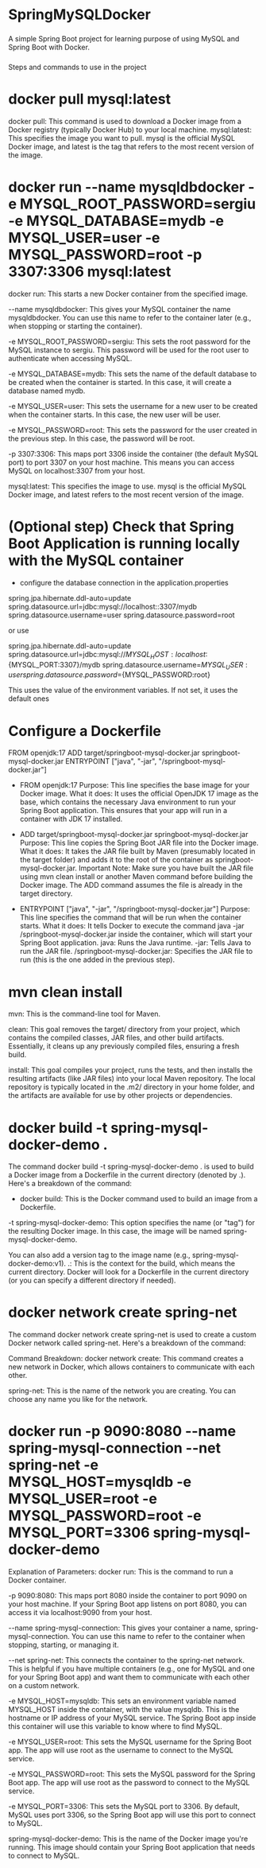 # SpringMySQLDocker

###
A simple Spring Boot project for learning purpose of using MySQL and Spring Boot with Docker.

###
Steps and commands to use in the project

# docker pull mysql:latest 

docker pull: This command is used to download a Docker image from a Docker registry (typically Docker Hub) to your local machine.
mysql:latest: This specifies the image you want to pull. mysql is the official MySQL Docker image, and latest is the tag that refers to the most recent version of the image.

# docker run --name mysqldbdocker -e MYSQL_ROOT_PASSWORD=sergiu -e MYSQL_DATABASE=mydb -e MYSQL_USER=user -e MYSQL_PASSWORD=root -p 3307:3306 mysql:latest

docker run: This starts a new Docker container from the specified image.

--name mysqldbdocker: This gives your MySQL container the name mysqldbdocker. You can use this name to refer to the container later (e.g., when stopping or starting the container).

-e MYSQL_ROOT_PASSWORD=sergiu: This sets the root password for the MySQL instance to sergiu. This password will be used for the root user to authenticate when accessing MySQL.

-e MYSQL_DATABASE=mydb: This sets the name of the default database to be created when the container is started. In this case, it will create a database named mydb.

-e MYSQL_USER=user: This sets the username for a new user to be created when the container starts. In this case, the new user will be user.

-e MYSQL_PASSWORD=root: This sets the password for the user created in the previous step. In this case, the password will be root.

-p 3307:3306: This maps port 3306 inside the container (the default MySQL port) to port 3307 on your host machine. This means you can access MySQL on localhost:3307 from your host.

mysql:latest: This specifies the image to use. mysql is the official MySQL Docker image, and latest refers to the most recent version of the image.

# (Optional step) Check that Spring Boot Application is running locally with the MySQL container
 - configure the database connection in the application.properties

spring.jpa.hibernate.ddl-auto=update
spring.datasource.url=jdbc:mysql://localhost::3307/mydb
spring.datasource.username=user
spring.datasource.password=root

or use

spring.jpa.hibernate.ddl-auto=update
spring.datasource.url=jdbc:mysql://${MYSQL_HOST:localhost}:${MYSQL_PORT:3307}/mydb
spring.datasource.username=${MYSQL_USER:user}
spring.datasource.password=${MYSQL_PASSWORD:root}

This uses the value of the environment variables. If not set, it uses the default ones

# Configure a Dockerfile

FROM openjdk:17
ADD target/springboot-mysql-docker.jar springboot-mysql-docker.jar
ENTRYPOINT ["java", "-jar", "/springboot-mysql-docker.jar"]

- FROM openjdk:17
Purpose: This line specifies the base image for your Docker image.
What it does: It uses the official OpenJDK 17 image as the base, which contains the necessary Java environment to run your Spring Boot application. This ensures that your app will run in a container with JDK 17 installed.

- ADD target/springboot-mysql-docker.jar springboot-mysql-docker.jar
Purpose: This line copies the Spring Boot JAR file into the Docker image.
What it does: It takes the JAR file built by Maven (presumably located in the target folder) and adds it to the root of the container as springboot-mysql-docker.jar.
Important Note: Make sure you have built the JAR file using mvn clean install or another Maven command before building the Docker image. The ADD command assumes the file is already in the target directory.

- ENTRYPOINT ["java", "-jar", "/springboot-mysql-docker.jar"]
Purpose: This line specifies the command that will be run when the container starts.
What it does: It tells Docker to execute the command java -jar /springboot-mysql-docker.jar inside the container, which will start your Spring Boot application.
java: Runs the Java runtime.
-jar: Tells Java to run the JAR file.
/springboot-mysql-docker.jar: Specifies the JAR file to run (this is the one added in the previous step).

# mvn clean install

mvn: This is the command-line tool for Maven.

clean: This goal removes the target/ directory from your project, which contains the compiled classes, JAR files, and other build artifacts. Essentially, it cleans up any previously compiled files, ensuring a fresh build.

install: This goal compiles your project, runs the tests, and then installs the resulting artifacts (like JAR files) into your local Maven repository. The local repository is typically located in the .m2/ directory in your home folder, and the artifacts are available for use by other projects or dependencies.

# docker build -t spring-mysql-docker-demo .

The command docker build -t spring-mysql-docker-demo . is used to build a Docker image from a Dockerfile in the current directory (denoted by .). Here's a breakdown of the command:

- docker build: This is the Docker command used to build an image from a Dockerfile.

-t spring-mysql-docker-demo: This option specifies the name (or "tag") for the resulting Docker image. In this case, the image will be named spring-mysql-docker-demo.

You can also add a version tag to the image name (e.g., spring-mysql-docker-demo:v1).
.: This is the context for the build, which means the current directory. Docker will look for a Dockerfile in the current directory (or you can specify a different directory if needed).

# docker network create spring-net

The command docker network create spring-net is used to create a custom Docker network called spring-net. Here's a breakdown of the command:

Command Breakdown:
docker network create: This command creates a new network in Docker, which allows containers to communicate with each other.

spring-net: This is the name of the network you are creating. You can choose any name you like for the network.

# docker run -p 9090:8080 --name spring-mysql-connection --net spring-net -e MYSQL_HOST=mysqldb -e MYSQL_USER=root -e MYSQL_PASSWORD=root -e MYSQL_PORT=3306 spring-mysql-docker-demo

Explanation of Parameters:
docker run: This is the command to run a Docker container.

-p 9090:8080: This maps port 8080 inside the container to port 9090 on your host machine. If your Spring Boot app listens on port 8080, you can access it via localhost:9090 from your host.

--name spring-mysql-connection: This gives your container a name, spring-mysql-connection. You can use this name to refer to the container when stopping, starting, or managing it.

--net spring-net: This connects the container to the spring-net network. This is helpful if you have multiple containers (e.g., one for MySQL and one for your Spring Boot app) and want them to communicate with each other on a custom network.

-e MYSQL_HOST=mysqldb: This sets an environment variable named MYSQL_HOST inside the container, with the value mysqldb. This is the hostname or IP address of your MySQL service. The Spring Boot app inside this container will use this variable to know where to find MySQL.

-e MYSQL_USER=root: This sets the MySQL username for the Spring Boot app. The app will use root as the username to connect to the MySQL service.

-e MYSQL_PASSWORD=root: This sets the MySQL password for the Spring Boot app. The app will use root as the password to connect to the MySQL service.

-e MYSQL_PORT=3306: This sets the MySQL port to 3306. By default, MySQL uses port 3306, so the Spring Boot app will use this port to connect to MySQL.

spring-mysql-docker-demo: This is the name of the Docker image you're running. This image should contain your Spring Boot application that needs to connect to MySQL.


